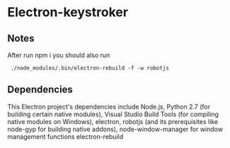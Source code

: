 # Electron-keystroker
 
## Notes

After run npm i you should also run 

```
 ./node_modules/.bin/electron-rebuild -f -w robotjs

```

## Dependencies

This Electron project's dependencies include 
Node.js, 
Python 2.7 (for building certain native modules), 
Visual Studio Build Tools (for compiling native modules on Windows), 
electron, 
robotjs (and its prerequisites like node-gyp for building native addons), 
node-window-manager for window management functions
electron-rebuild


